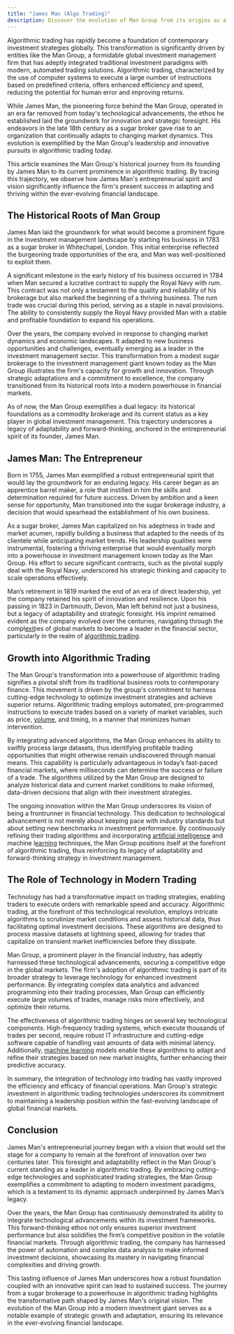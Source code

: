 ```yaml
---
title: "James Man (Algo Trading)"
description: Discover the evolution of Man Group from its origins as a sugar brokerage founded by James Man in the 18th century to a leader in algorithmic trading today. Explore how this global investment management firm integrates cutting-edge technology to enhance trading strategies, offering speed, efficiency, and superior returns.
---
```






Algorithmic trading has rapidly become a foundation of contemporary investment strategies globally. This transformation is significantly driven by entities like the Man Group, a formidable global investment management firm that has adeptly integrated traditional investment paradigms with modern, automated trading solutions. Algorithmic trading, characterized by the use of computer systems to execute a large number of instructions based on predefined criteria, offers enhanced efficiency and speed, reducing the potential for human error and improving returns.

While James Man, the pioneering force behind the Man Group, operated in an era far removed from today's technological advancements, the ethos he established laid the groundwork for innovation and strategic foresight. His endeavors in the late 18th century as a sugar broker gave rise to an organization that continually adapts to changing market dynamics. This evolution is exemplified by the Man Group's leadership and innovative pursuits in algorithmic trading today.

This article examines the Man Group's historical journey from its founding by James Man to its current prominence in algorithmic trading. By tracing this trajectory, we observe how James Man's entrepreneurial spirit and vision significantly influence the firm's present success in adapting and thriving within the ever-evolving financial landscape.


## The Historical Roots of Man Group

James Man laid the groundwork for what would become a prominent figure in the investment management landscape by starting his business in 1783 as a sugar broker in Whitechapel, London. This initial enterprise reflected the burgeoning trade opportunities of the era, and Man was well-positioned to exploit them.

A significant milestone in the early history of his business occurred in 1784 when Man secured a lucrative contract to supply the Royal Navy with rum. This contract was not only a testament to the quality and reliability of his brokerage but also marked the beginning of a thriving business. The rum trade was crucial during this period, serving as a staple in naval provisions. The ability to consistently supply the Royal Navy provided Man with a stable and profitable foundation to expand his operations.

Over the years, the company evolved in response to changing market dynamics and economic landscapes. It adapted to new business opportunities and challenges, eventually emerging as a leader in the investment management sector. This transformation from a modest sugar brokerage to the investment management giant known today as the Man Group illustrates the firm's capacity for growth and innovation. Through strategic adaptations and a commitment to excellence, the company transitioned from its historical roots into a modern powerhouse in financial markets.

As of now, the Man Group exemplifies a dual legacy: its historical foundations as a commodity brokerage and its current status as a key player in global investment management. This trajectory underscores a legacy of adaptability and forward-thinking, anchored in the entrepreneurial spirit of its founder, James Man.


## James Man: The Entrepreneur

Born in 1755, James Man exemplified a robust entrepreneurial spirit that would lay the groundwork for an enduring legacy. His career began as an apprentice barrel maker, a role that instilled in him the skills and determination required for future success. Driven by ambition and a keen sense for opportunity, Man transitioned into the sugar brokerage industry, a decision that would spearhead the establishment of his own business.

As a sugar broker, James Man capitalized on his adeptness in trade and market acumen, rapidly building a business that adapted to the needs of its clientele while anticipating market trends. His leadership qualities were instrumental, fostering a thriving enterprise that would eventually morph into a powerhouse in investment management known today as the Man Group. His effort to secure significant contracts, such as the pivotal supply deal with the Royal Navy, underscored his strategic thinking and capacity to scale operations effectively.

Man’s retirement in 1819 marked the end of an era of direct leadership, yet the company retained his spirit of innovation and resilience. Upon his passing in 1823 in Dartmouth, Devon, Man left behind not just a business, but a legacy of adaptability and strategic foresight. His imprint remained evident as the company evolved over the centuries, navigating through the compl[exit](/wiki/exit-strategy)ies of global markets to become a leader in the financial sector, particularly in the realm of [algorithmic trading](/wiki/algorithmic-trading).


## Growth into Algorithmic Trading

The Man Group's transformation into a powerhouse of algorithmic trading signifies a pivotal shift from its traditional business roots to contemporary finance. This movement is driven by the group's commitment to harness cutting-edge technology to optimize investment strategies and achieve superior returns. Algorithmic trading employs automated, pre-programmed instructions to execute trades based on a variety of market variables, such as price, [volume](/wiki/volume-trading-strategy), and timing, in a manner that minimizes human intervention. 

By integrating advanced algorithms, the Man Group enhances its ability to swiftly process large datasets, thus identifying profitable trading opportunities that might otherwise remain undiscovered through manual means. This capability is particularly advantageous in today’s fast-paced financial markets, where milliseconds can determine the success or failure of a trade. The algorithms utilized by the Man Group are designed to analyze historical data and current market conditions to make informed, data-driven decisions that align with their investment strategies.

The ongoing innovation within the Man Group underscores its vision of being a frontrunner in financial technology. This dedication to technological advancement is not merely about keeping pace with industry standards but about setting new benchmarks in investment performance. By continuously refining their trading algorithms and incorporating [artificial intelligence](/wiki/ai-artificial-intelligence) and machine l[earning](/wiki/earning-announcement) techniques, the Man Group positions itself at the forefront of algorithmic trading, thus reinforcing its legacy of adaptability and forward-thinking strategy in investment management.


## The Role of Technology in Modern Trading

Technology has had a transformative impact on trading strategies, enabling traders to execute orders with remarkable speed and accuracy. Algorithmic trading, at the forefront of this technological revolution, employs intricate algorithms to scrutinize market conditions and assess historical data, thus facilitating optimal investment decisions. These algorithms are designed to process massive datasets at lightning speed, allowing for trades that capitalize on transient market inefficiencies before they dissipate.

Man Group, a prominent player in the financial industry, has adeptly harnessed these technological advancements, securing a competitive edge in the global markets. The firm's adoption of algorithmic trading is part of its broader strategy to leverage technology for enhanced investment performance. By integrating complex data analytics and advanced programming into their trading processes, Man Group can efficiently execute large volumes of trades, manage risks more effectively, and optimize their returns.

The effectiveness of algorithmic trading hinges on several key technological components. High-frequency trading systems, which execute thousands of trades per second, require robust IT infrastructure and cutting-edge software capable of handling vast amounts of data with minimal latency. Additionally, [machine learning](/wiki/machine-learning) models enable these algorithms to adapt and refine their strategies based on new market insights, further enhancing their predictive accuracy.

In summary, the integration of technology into trading has vastly improved the efficiency and efficacy of financial operations. Man Group's strategic investment in algorithmic trading technologies underscores its commitment to maintaining a leadership position within the fast-evolving landscape of global financial markets.


## Conclusion

James Man's entrepreneurial journey began with a vision that would set the stage for a company to remain at the forefront of innovation over two centuries later. This foresight and adaptability reflect in the Man Group's current standing as a leader in algorithmic trading. By embracing cutting-edge technologies and sophisticated trading strategies, the Man Group exemplifies a commitment to adapting to modern investment paradigms, which is a testament to its dynamic approach underpinned by James Man’s legacy.

Over the years, the Man Group has continuously demonstrated its ability to integrate technological advancements within its investment frameworks. This forward-thinking ethos not only ensures superior investment performance but also solidifies the firm’s competitive position in the volatile financial markets. Through algorithmic trading, the company has harnessed the power of automation and complex data analysis to make informed investment decisions, showcasing its mastery in navigating financial complexities and driving growth.

This lasting influence of James Man underscores how a robust foundation coupled with an innovative spirit can lead to sustained success. The journey from a sugar brokerage to a powerhouse in algorithmic trading highlights the transformative path shaped by James Man's original vision. The evolution of the Man Group into a modern investment giant serves as a notable example of strategic growth and adaptation, ensuring its relevance in the ever-evolving financial landscape.



